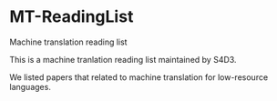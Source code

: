 # MT-ReadingList
Machine translation reading list

This is a machine tranlation reading list maintained by S4D3. 

We listed papers that related to machine translation for low-resource languages. 

